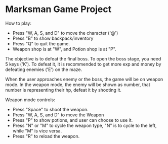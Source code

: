 # Marksman Game Project

How to play:
- Press "W, A, S, and D" to move the character ('@')
- Press "B" to show backpack/inventory
- Press "Q" to quit the game.
- Weapon shop is at "W", and Potion shop is at "P".

The objective is to defeat the final boss. To open the boss stage, you need 5 keys ('K').
To defeat it, it is recommended to get more exp and money by defeating enemies ('E') on the maze.

When the user approaches enemy or the boss, the game will be on weapon mode.
In the weapon mode, the enemy will be shown as number, that number is representing their hp, defeat it by shooting it.

Weapon mode controls:
- Press "Space" to shoot the weapon.
- Press "W, A, S, and D" to move the Weapon
- Press "P" to show potions, and user can choose to use it.
- Press "N" or "M" to cycle the weapon type, "N" is to cycle to the left, while "M" is vice versa.
- Press "R" to reload the weapon.
